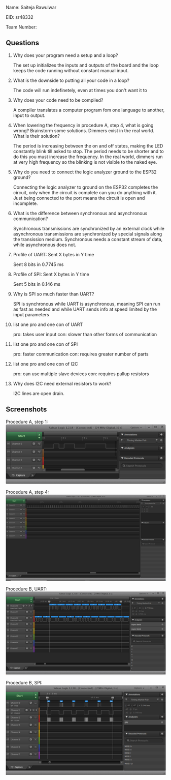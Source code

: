 Name: Saiteja Rawulwar

EID: sr48332

Team Number:

## Questions

1. Why does your program need a setup and a loop?

    The set up initializes the inputs and outputs of the board and the loop keeps the code running without constant manual input.

2. What is the downside to putting all your code in a loop?

    The code will run indefinetely, even at times you don't want it to

3. Why does your code need to be compiled?

    A compiler translates a computer program fom one language to another, input to output.

4. When lowering the frequency in procedure A, step 4, what is going wrong? Brainstorm some solutions. Dimmers exist in the real world. What is their solution?

    The period is increasing between the on and off states, making the LED constantly blink till asked to stop. The period needs to be shorter and to do this you must increase the frequency. In the real world, dimmers run at very high frequency so the blinking is not visible to the naked eye. 

5. Why do you need to connect the logic analyzer ground to the ESP32 ground?

    Connecting the logic analyzer to ground on the ESP32 completes the circuit, only when the circuit is complete can you do anything with it. Just being connected to the port means the circuit is open and incomplete.

6. What is the difference between synchronous and asynchronous communication?

    Synchronous transmissions are synchronized by an external clock while asynchronous transmissions are synchronized by special signals along the transission medium. Synchronous needs a constant stream of data, while asynchronous does not. 

7. Profile of UART: Sent X bytes in Y time 

    Sent 8 bits in 0.7745 ms

8. Profile of SPI: Sent X bytes in Y time

    Sent 5 bits in 0.146 ms

9. Why is SPI so much faster than UART?

    SPI is synchronous while UART is asynchronous, meaning SPI can run as fast as needed and while UART sends info at speed limited by the input parameters

10. list one pro and one con of UART

    pro: takes user input
    con: slower than other forms of communication

11. list one pro and one con of SPI

    pro: faster communication
    con: requires greater number of parts

12. list one pro and one con of I2C

    pro: can use multiple slave devices
    con: requires pullup resistors

13. Why does I2C need external resistors to work?

    I2C lines are open drain.

## Screenshots

Procedure A, step 1:
![Put path to your image here ->](img/Lab1_Blink.png)

Procedure A, step 4:
![Put path to your image here ->](img/Lab1_Dimmer.png)

Procedure B, UART:
![Put path to your image here ->](img/UART1.png)

Procedure B, SPI:
![Put path to your image here ->](img/SPI.png)
